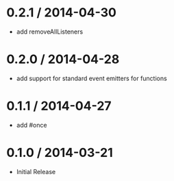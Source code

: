 
0.2.1 / 2014-04-30 
==================

 * add removeAllListeners

0.2.0 / 2014-04-28 
==================

 * add support for standard event emitters for functions

0.1.1 / 2014-04-27 
==================

 * add #once

0.1.0 / 2014-03-21
==================

 * Initial Release
